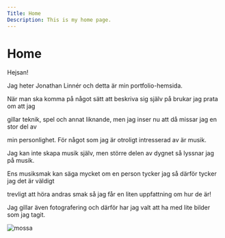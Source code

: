 ```yaml
---
Title: Home
Description: This is my home page.
---
```


Home 
==========================

Hejsan!

Jag heter Jonathan Linnér och detta är min portfolio-hemsida.

När man ska komma på något sätt att beskriva sig själv på brukar jag prata om att jag

gillar teknik, spel och annat liknande, men jag inser nu att då missar jag en stor del av

min personlighet. För något som jag är otroligt intresserad av är musik.

Jag kan inte skapa musik själv, men större delen av dygnet så lyssnar jag på musik.

Ens musiksmak kan säga mycket om en person tycker jag så därför tycker jag det är väldigt

trevligt att höra andras smak så jag får en liten uppfattning om hur de är!

Jag gillar även fotografering och därför har jag valt att ha med lite bilder som jag tagit.

![mossa](assets/img/snowMoss.jpg)
